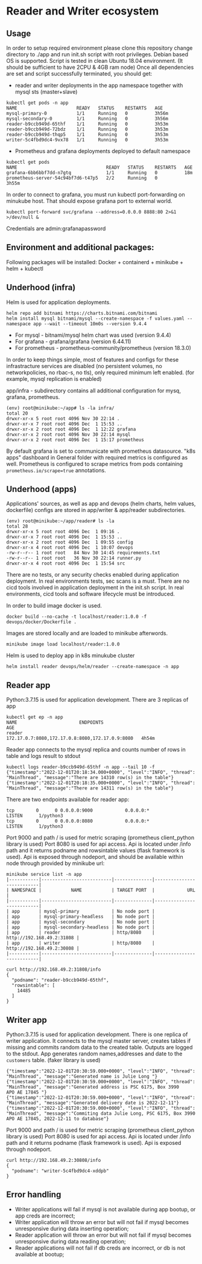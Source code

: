 # Reader and Writer ecosystem

## Usage
In order to setup required environment please clone this repository change directory to ./app and run init.sh script with root privileges. Debian based OS is supported. Script is tested in clean Ubuntu 18.04 environment. (It should be sufficient to have 2CPU & 4GB ram node)
Once all dependencies are set and script successfully terminated, you should get:
- reader and writer deployments in the app namespace together with mysql sts (master+slave)
```console
kubectl get pods -n app
NAME                      READY   STATUS    RESTARTS   AGE
mysql-primary-0           1/1     Running   0          3h56m
mysql-secondary-0         1/1     Running   0          3h56m
reader-b9ccb949d-65thf    1/1     Running   0          3h53m
reader-b9ccb949d-72bdz    1/1     Running   0          3h53m
reader-b9ccb949d-thqp5    1/1     Running   0          3h53m
writer-5c4fbd9dc4-9vx78   1/1     Running   0          3h53m
```
- Prometheus and grafana deployments deployed to default namespace
```console
kubectl get pods
NAME                                 READY   STATUS    RESTARTS   AGE
grafana-6bb6bbf7dd-n7gtq             1/1     Running   0          18m
prometheus-server-54c94bf7d6-t47p5   2/2     Running   0          3h55m
```
In order to connect to grafana, you must run kubectl port-forwarding on minukube host. That should expose grafana port to external world.
```console
kubectl port-forward svc/grafana --address=0.0.0.0 8888:80 2>&1 >/dev/null &
```
Credentials are admin:grafanapassword

## Environment and additional packages:
Following packages will be installed: Docker + containerd + minikube + helm + kubectl

## Underhood (infra)
Helm is used for application deployments.
```console
helm repo add bitnami https://charts.bitnami.com/bitnami
helm install mysql bitnami/mysql --create-namespace -f values.yaml --namespace app --wait --timeout 10m0s --version 9.4.4
```
- For mysql - bitnami/mysql helm chart was used (version 9.4.4)
- For grafana - grafana/grafana (version 6.44.11)
- For prometheus - prometheus-community/prometheus (version 18.3.0)

In order to keep things simple, most of features and configs for these infrastracture services are disabled (no persistent volumes, no networkpolicies, no rbac-s, no tls), only required minimum left enabled. 
(for example, mysql replication is enabled)

app/infra - subdirectory contains all additional configuration for mysq, grafana, prometheus.
```console
(env) root@minikube:~/app# ls -la infra/
total 20
drwxr-xr-x 5 root root 4096 Nov 30 22:14 .
drwxr-xr-x 7 root root 4096 Dec  1 15:53 ..
drwxr-xr-x 2 root root 4096 Dec  1 12:22 grafana
drwxr-xr-x 2 root root 4096 Nov 30 22:14 mysql
drwxr-xr-x 2 root root 4096 Dec  1 15:17 prometheus
```
By default grafana is set to communicate with prometheus datasource. "k8s apps" dashboard in General folder with required metrics is configured as well.
Prometheus is configured to scrape metrics from pods containing `prometheus.io/scrape=true` annotations.

## Underhood (apps)
Applications' sources, as well as app and devops (helm charts, helm values, dockerfile) configs are stored in app/writer & app/reader subdirectories.
```console
(env) root@minikube:~/app/reader# ls -la 
total 28
drwxr-xr-x 5 root root 4096 Dec  1 09:16 .
drwxr-xr-x 7 root root 4096 Dec  1 15:53 ..
drwxr-xr-x 2 root root 4096 Dec  1 09:55 config
drwxr-xr-x 4 root root 4096 Dec  1 10:07 devops
-rw-r--r-- 1 root root   84 Nov 30 14:45 requirements.txt
-rw-r--r-- 1 root root   36 Nov 30 22:14 runner.py
drwxr-xr-x 4 root root 4096 Dec  1 15:54 src
```
There are no tests, or any security checks enabled during application deployment. In real environments tests, sec scans is a must.
There are no cicd tools involved in application deployment in the init.sh script. In real environments, cicd tools and software lifecycle must be introduced. 

In order to build image docker is used.
```console
docker build --no-cache -t localhost/reader:1.0.0 -f devops/docker/Dockerfile .
```
Images are stored locally and are loaded to minikube afterwords.
```console
minikube image load localhost/reader:1.0.0
```
Helm is used to deploy app in k8s minukube cluster
```console
helm install reader devops/helm/reader --create-namespace -n app
```
## Reader app
Python:3.7.15 is used for application development.
There are 3 replicas of app
```console
kubectl get ep -n app
NAME                       ENDPOINTS                                         AGE
reader                     172.17.0.7:8080,172.17.0.8:8080,172.17.0.9:8080   4h54m
```
Reader app connects to the mysql replica and counts number of rows in table and logs result to stdout
```console
kubectl logs reader-b9ccb949d-65thf -n app --tail 10 -f
{"timestamp":"2022-12-01T20:18:34.000+0000", "level":"INFO", "thread": "MainThread", "message":"There are 14310 row(s) in the table"}
{"timestamp":"2022-12-01T20:18:35.000+0000", "level":"INFO", "thread": "MainThread", "message":"There are 14311 row(s) in the table"}
```
There are two endpoints available for reader app:
```console
tcp        0      0 0.0.0.0:9000            0.0.0.0:*               LISTEN      1/python3
tcp        0      0 0.0.0.0:8080            0.0.0.0:*               LISTEN      1/python3
```
Port 9000 and path / is used for metric scraping (prometheus client_python library is used)
Port 8080 is used for api access. Api is located under /info path and it returns podname and rowsintable values (flask framework is used). Api is exposed through nodeport, and should be available within node through provided by minikube url:
```console
minikube service list -n app
|-----------|--------------------------|--------------|---------------------------|
| NAMESPACE |           NAME           | TARGET PORT  |            URL            |
|-----------|--------------------------|--------------|---------------------------|
| app       | mysql-primary            | No node port |
| app       | mysql-primary-headless   | No node port |
| app       | mysql-secondary          | No node port |
| app       | mysql-secondary-headless | No node port |
| app       | reader                   | http/8080    | http://192.168.49.2:31808 |
| app       | writer                   | http/8080    | http://192.168.49.2:30808 |
|-----------|--------------------------|--------------|---------------------------|

curl http://192.168.49.2:31808/info
{
  "podname": "reader-b9ccb949d-65thf", 
  "rowsintable": [
    14485
  ]
}
```

## Writer app
Python:3.7.15 is used for application development.
There is one replica of writer application.
It connects to the mysql master server, creates tables if missing and commits random data to the created table. Outputs are logged to the stdout.
App generates random names,addresses and date to the `customers` table. (faker library is used)
```console
{"timestamp":"2022-12-01T20:30:59.000+0000", "level":"INFO", "thread": "MainThread", "message":"Generated name is Julie Long "}
{"timestamp":"2022-12-01T20:30:59.000+0000", "level":"INFO", "thread": "MainThread", "message":"Generated address is PSC 6175, Box 3990
APO AE 17845 "}
{"timestamp":"2022-12-01T20:30:59.000+0000", "level":"INFO", "thread": "MainThread", "message":"Generated delivery date is 2022-12-11"}
{"timestamp":"2022-12-01T20:30:59.000+0000", "level":"INFO", "thread": "MainThread", "message":"Commiting data Julie Long, PSC 6175, Box 3990
APO AE 17845, 2022-12-11 to database"}
```
Port 9000 and path / is used for metric scraping (prometheus client_python library is used)
Port 8080 is used for api access. Api is located under /info path and it returns podname (flask framework is used). Api is exposed through nodeport.
```console
curl http://192.168.49.2:30808/info
{
  "podname": "writer-5c4fbd9dc4-xddpb"
}
```
## Error handling
- Writer applications will fail if mysql is not available during app bootup, or app creds are incorrect;
- Writer application will throw an error but will not fail if mysql becomes unresponsive during data inserting operation;
- Reader application will throw an error but will not fail if mysql becomes unresponsive during data reading operation;
- Reader applications will not fail if db creds are incorrect, or db is not available at bootup;
